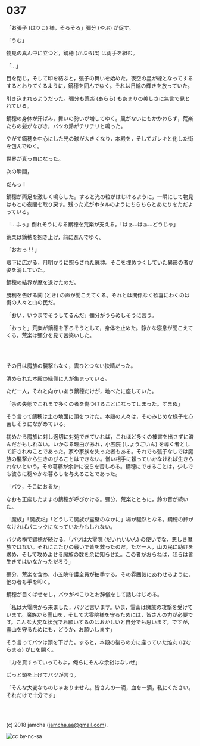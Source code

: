 

# 037

「お張子 (はりこ) 様，そろそろ」彌分 (やぶ) が促す。  

「うむ」  

物見の真ん中に立つと，鏑穂 (かぶらほ) は両手を組む。  

「…」  

目を閉じ，そして印を結ぶと，張子の舞いを始めた。夜空の星が線となってするするとおりてくるように，鏑穂を囲んでゆく。それは日輪の輝きを放っていた。  

引き込まれるようだった。彌分も荒楽 (あらら) もあまりの美しさに無言で見とれている。  

鏑穂の身体が汗ばみ，舞いの勢いが増してゆく。風がないにもかかわらず，荒楽たちの髪がなびき，バツの鈴がチリチリと鳴った。  

やがて鏑穂を中心にした光の球が大きくなり，本殿を，そしてガレキと化した街を包んでゆく。  

世界が真っ白になった。  

次の瞬間，  

だんっ !  

鏑穂が両足を激しく鳴らした。すると光の粒がはじけるように，一瞬にして物見はもとの夜闇を取り戻す。残った光がホタルのようにちらちらとあたりをただよっている。  

「…ふぅ」倒れそうになる鏑穂を荒楽が支える。「はぁ…はぁ…どうじゃ」  

荒楽は鏑穂を抱き上げ，前に進んでゆく。  

「おおっ ! ! 」  

眼下に広がる，月明かりに照らされた廃墟。そこを埋めつくしていた異形の者が姿を消していた。  

鏑穂の結界が魔を退けたのだ。  

勝利を告げる鬨 (とき) の声が聞こえてくる。それとは関係なく歓喜にわくのは街の人々と山の民だ。  

「おい，いつまでそうしてるんだ」彌分がうらめしそうに言う。  

「おっと」荒楽が鏑穂を下ろそうとして，身体を止めた。静かな寝息が聞こえてくる。荒楽は彌分を見て苦笑いした。  

<br>  
<br>  

その日は魔族の襲撃もなく，雲ひとつない快晴だった。  

清められた本殿の縁側に人が集まっている。  

ただ一人，それと向かいあう鏑穂だけが，地べたに座していた。  

「余の失態でこれまで多くの者を傷つけることになってしまった。すまぬ」  

そう言って鏑穂は土の地面に頭をつけた。本殿の人々は，そのみじめな様子を心苦しそうにながめている。  

初めから魔族に対し適切に対処できていれば，これほど多くの被害を出さずに済んだかもしれない。いかなる理由があれ，小五院 (しょうごいん) を導く者として許されぬことであった。家や家族を失った者もある。それでも張子なしでは魔族の襲撃から生きのびることはできない。憎い相手に頼っていかなければ生きられないという，その葛藤が余計に彼らを苦しめる。鏑穂にできることは，少しでも彼らに穏やかな暮らしを与えることであった。  

「バツ，そこにおるか」  

なおも正座したままの鏑穂が呼びかける。彌分，荒楽とともに，鈴の音が続いた。  

「魔族」「魔族だ」「どうして魔族が霊壁のなかに」場が騒然となる。鏑穂の鈴がなければパニックになっていたかもしれない。  

バツの横で鏑穂が続ける。「バツは大零院 (だいれいいん) の使いでな，悪しき魔族ではない。それにこたびの戦いで皆を救ったのだ。ただ一人，山の民に助けを求め，そして攻めよせる魔族の数を余に知らせた。この者がおらねば，我らは皆生きてはいなかっただろう」  

彌分，荒楽を含め，小五院守護全員が拍手する。その雰囲気にあわせるように，他の者も手を叩く。  

鏑穂が目くばせをし，バツがぺこりとお辞儀をして話しはじめる。  

「私は大零院から来ました，バツと言います。いま，霊山は魔族の攻撃を受けています。魔族から霊山を，そして大零院様を守るためには，皆さんの力が必要です。こんな大変な状況でお願いするのはおかしいと自分でも思います。ですが，霊山を守るためにも，どうか，お願いします」  

そう言ってバツは頭を下げた。すると，本殿の後ろの方に座っていた焔丸 (ほむらまる) が口を開く。  

「力を貸すっていってもよ，俺らにそんな余裕はないぜ」  

ぱっと頭を上げてバツが言う。  

「そんな大変なものじゃありません。皆さんの一滴，血を一滴，私にください。それだけで十分です」  

<br>  
<br>  

(c) 2018 jamcha (jamcha.aa@gmail.com).  

![cc by-nc-sa](https://i.creativecommons.org/l/by-nc-sa/4.0/88x31.png)  

